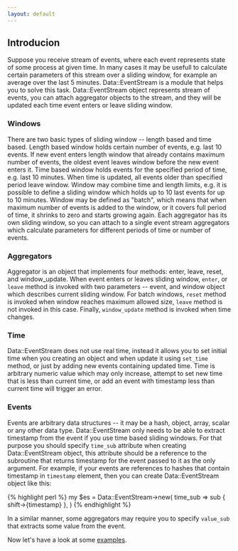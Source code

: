 ```yaml
---
layout: default
---
```

## Introducion

Suppose you receive stream of events, where each event represents state of some
process at given time. In many cases it may be usefull to calculate certain
parameters of this stream over a sliding window, for example an average over
the last 5 minutes. Data::EventStream is a module that helps you to solve this
task. Data::EventStream object represents stream of events, you can attach
aggregator objects to the stream, and they will be updated each time event
enters or leave sliding window.

### Windows

There are two basic types of sliding window -- length based and time based.
Length based window holds certain number of events, e.g. last 10 events. If new
event enters length window that already contains maximum number of events, the
oldest event leaves window before the new event enters it. Time based window
holds events for the specified period of time, e.g. last 10 minutes. When time
is updated, all events older than specified period leave window. Window may
combine time and length limits, e.g. it is possible to define a sliding window
which holds up to 10 last events for up to 10 minutes. Window may be defined as
"batch", which means that when maximum number of events is added to the window,
or it covers full period of time, it shrinks to zero and starts growing again.
Each aggregator has its own sliding window, so you can attach to a single event
stream aggregators which calculate parameters for different periods of time or
number of events.

### Aggregators

Aggregator is an object that implements four methods: enter, leave, reset, and
window_update.  When event enters or leaves sliding window, `enter`, or `leave`
method is invoked with two parameters -- event, and window object which
describes current sliding window. For batch windows, `reset` method is invoked
when window reaches maximum allowed size, `leave` method is not invoked in this
case.  Finally, `window_update` method is invoked when time changes.

### Time

Data::EventStream does not use real time, instead it allows you to set initial
time when you creating an object and when update it using `set_time` method, or
just by adding new events containing updated time. Time is arbitrary numeric
value which may only increase, attempt to set new time that is less than
current time, or add an event with timestamp less than current time will
trigger an error.

### Events

Events are arbitrary data structures -- it may be a hash, object, array, scalar
or any other data type. Data::EventStream only needs to be able to extract
timestamp from the event if you use time based sliding windows. For that
purpose you should specify `time_sub` attribute when creating Data::EventStream
object, this attribute should be a reference to the subroutine that returns
timestamp for the event passed to it as the only argument. For example, if your
events are references to hashes that contain timestamp in `timestamp` element,
then you can create Data::EventStream object like this:

{% highlight perl %}
my $es = Data::EventStream->new(
    time_sub => sub { shift->{timestamp} },
)
{% endhighlight %}

In a similar manner, some aggregators may require you to specify `value_sub`
that extracts some value from the event.

Now let's have a look at some [examples]({{site.baseurl}}/examples).
